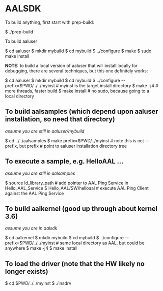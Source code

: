 # AALSDK
To build anything, first start with prep-build:

$ ./prep-build

To build aaluser

$ cd aaluser
$ mkdir mybuild
$ cd mybuild
$ ../configure
$ make
$ sudo make install

**NOTE:** to build a local version of aaluser that will install locally for debugging,
there are several techniques, but this one definitely works:

$ cd aaluser
$ mkdir mybuild
$ cd mybuild
$ ../configure --prefix=$PWD/../../myinst   # myinst is the target install directory
$ make -j4                                  # more threads, faster build
$ make install                              # no sudo, because going to a local directory


## To build aalsamples (which depend upon aaluser installation, so need that directory)
*assume you are still in aaluser/mybuild*

$ cd ../../aalsamples
$ make prefix=$PWD/../myinst                # note this is not --prefix, but prefix
                                            # point to aaluser installation directory tree
## To execute a sample, e.g. HelloAAL ...
*assume you are still in aalsamples*

$ source ld_library_path                    # add pointer to AAL Ping Service in Hello_AAL_Service
$ Hello_AAL/SW/helloaal                     # execute AAL Ping Client against the AAL Ping Service


## To build aalkernel (good up through about kernel 3.6)

*assume you are in aalsdk*

$ cd aalkernel
$ mkdir mybuild
$ cd mybuild
$ ../configure --prefix=$PWD/../../myinst   # same local directory as AAL, but could be anywhere
$ make -j4
$ make install

## To load the driver (note that the HW likely no longer exists)

$ cd $PWD/../../myinst
$ ./insdrv
